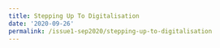 ```yaml
---
title: Stepping Up To Digitalisation
date: '2020-09-26'
permalink: /issue1-sep2020/stepping-up-to-digitalisation
---
```


